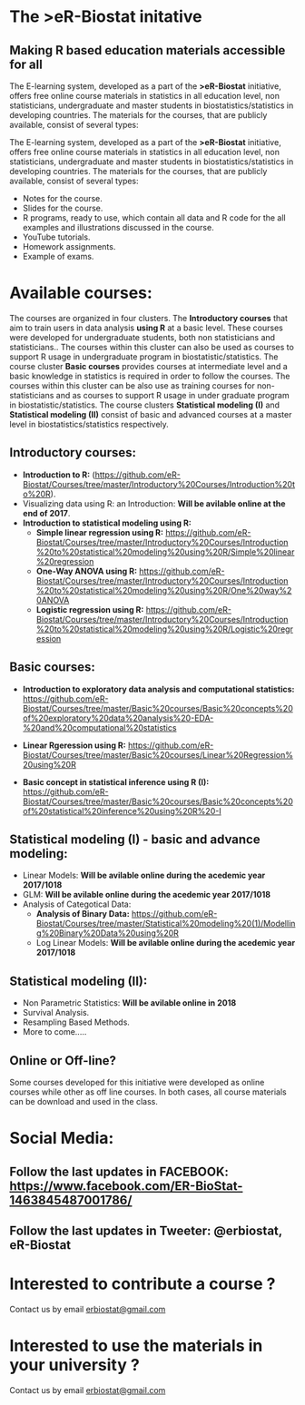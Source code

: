 # The >eR-Biostat initative
## Making R based education materials accessible for all

The E-learning system, developed as a part of the **>eR-Biostat**  initiative, offers free online course materials in statistics in all education level, non statisticians, undergraduate and master students in biostatistics/statistics in developing countries. The materials for the courses, that are publicly available, consist of several types: 

The E-learning system, developed as a part of the **>eR-Biostat**  initiative, offers free online course materials in statistics in all education level, non statisticians, undergraduate and master students in biostatistics/statistics in developing countries. The materials for the courses, that are publicly available, consist of several types: 

* Notes for the course.
* Slides for the course.
* R programs, ready to use, which contain all data and R code for the all examples and illustrations discussed in the course.
* YouTube tutorials.
* Homework assignments.
* Example of exams.

# Available courses:

The courses are organized in four clusters.  The **Introductory courses** that aim to train users in data analysis **using R**  at a basic level. These courses were developed for undergraduate students, both non statisticians and statisticians.. The courses within this cluster can also be used as courses to support R usage in undergraduate program in biostatistic/statistics. The course cluster **Basic courses** provides courses  at intermediate level and a basic knowledge in statistics is required  in order to follow the courses. The courses within this cluster can be also use as training courses  for non-statisticians and as courses to support R usage in under graduate program in biostatistic/statistics. The course clusters **Statistical modeling (I)** and **Statistical modeling (II)** consist of basic and advanced courses at a master level in biostatistics/statistics  respectively.  


## Introductory courses:
* **Introduction to R:** (https://github.com/eR-Biostat/Courses/tree/master/Introductory%20Courses/Introduction%20to%20R).
* Visualizing data using R: an Introduction: **Will be avilable online at the end of 2017**.
* **Introduction to statistical modeling using R:** 
  + **Simple linear regression using R:** https://github.com/eR-Biostat/Courses/tree/master/Introductory%20Courses/Introduction%20to%20statistical%20modeling%20using%20R/Simple%20linear%20regression
  + **One-Way ANOVA using R:**  https://github.com/eR-Biostat/Courses/tree/master/Introductory%20Courses/Introduction%20to%20statistical%20modeling%20using%20R/One%20way%20ANOVA
  + **Logistic regression using R:** https://github.com/eR-Biostat/Courses/tree/master/Introductory%20Courses/Introduction%20to%20statistical%20modeling%20using%20R/Logistic%20regression  

## Basic courses:
* **Introduction to exploratory data analysis and computational statistics:** https://github.com/eR-Biostat/Courses/tree/master/Basic%20courses/Basic%20concepts%20of%20exploratory%20data%20analysis%20-EDA-%20and%20computational%20statistics

* **Linear Rgeression using R:** https://github.com/eR-Biostat/Courses/tree/master/Basic%20courses/Linear%20Regression%20using%20R

* **Basic concept in statistical inference using R (I):** https://github.com/eR-Biostat/Courses/tree/master/Basic%20courses/Basic%20concepts%20of%20statistical%20inference%20using%20R%20-I

## Statistical modeling (I) - basic and advance modeling: 
* Linear Models: **Will be avilable online during the acedemic year 2017/1018**
* GLM:  **Will be avilable online during the acedemic year 2017/1018**
* Analysis of Categotical Data:
  + **Analysis of Binary Data:** https://github.com/eR-Biostat/Courses/tree/master/Statistical%20modeling%20(1)/Modelling%20Binary%20Data%20using%20R
  + Log Linear Models: **Will be avilable online during the acedemic year 2017/1018**
  
## Statistical modeling (II): 
* Non Parametric Statistics:  **Will be avilable online in 2018**
* Survival Analysis.
* Resampling Based Methods.
* More to come.....


## Online or Off-line?
Some courses developed for this initiative were developed as online courses while other as off line courses.   In both cases, all course materials can be download and used in the class.

# Social Media:
## Follow the last updates in FACEBOOK: https://www.facebook.com/ER-BioStat-1463845487001786/
## Follow the last updates in Tweeter: @erbiostat, eR-Biostat

# Interested to contribute a course ?
Contact us by email erbiostat@gmail.com

# Interested to  use the materials in your university ?
Contact us by email erbiostat@gmail.com
  

